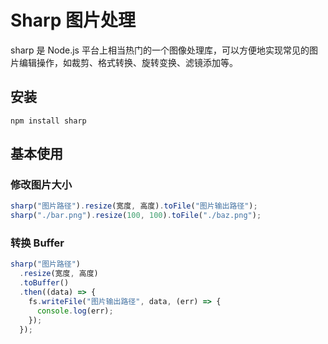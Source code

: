 # Sharp 图片处理

sharp 是 Node.js 平台上相当热门的一个图像处理库，可以方便地实现常见的图片编辑操作，如裁剪、格式转换、旋转变换、滤镜添加等。

## 安装

`npm install sharp`

## 基本使用

### 修改图片大小

```JavaScript
sharp("图片路径").resize(宽度, 高度).toFile("图片输出路径");
sharp("./bar.png").resize(100, 100).toFile("./baz.png");
```

### 转换 Buffer

```JavaScript
sharp("图片路径")
  .resize(宽度, 高度)
  .toBuffer()
  .then((data) => {
    fs.writeFile("图片输出路径", data, (err) => {
      console.log(err);
    });
  });
```

